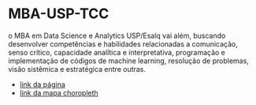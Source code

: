 # MBA-USP-TCC
o MBA em Data Science e Analytics USP/Esalq vai além, buscando desenvolver competências e habilidades relacionadas a comunicação, senso crítico, capacidade analítica e interpretativa, programação e implementação de códigos de machine learning, resolução de problemas, visão sistêmica e estratégica entre outras. 

- [link da página](https://costargc.github.io/MBA-USP-TCC/)
- [link da mapa choropleth](https://costargc.github.io/MBA-USP-TCC/choropleth.html)



